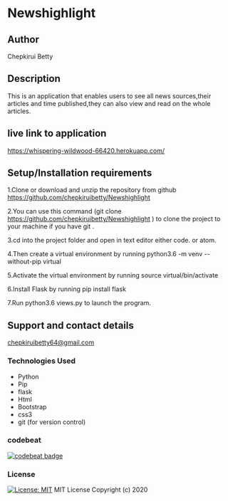 # Newshighlight

## Author

 Chepkirui Betty

## Description
This is an application that enables users to see all news sources,their articles and time published,they can also view and read on the whole articles.


## live link to application

https://whispering-wildwood-66420.herokuapp.com/

## Setup/Installation requirements
1.Clone or download and unzip the repository from github https://github.com/chepkiruibetty/Newshighlight

2.You can use this command (git clone https://github.com/chepkiruibetty/Newshighlight ) to clone the project to your machine if you have git .

3.cd into the project folder and open in text editor either code. or atom.

4.Then create a virtual environment by running python3.6 -m venv --without-pip virtual

5.Activate the virtual environment by running source virtual/bin/activate

6.Install Flask by running pip install flask

7.Run  python3.6 views.py to launch the program.


## Support and contact details
chepkiruibetty64@gmail.com


### Technologies Used
* Python
* Pip
* flask
* Html
* Bootstrap
* css3
* git (for version control)

### codebeat

[![codebeat badge](https://codebeat.co/badges/0ca33b78-1cd7-49e6-a36e-e8076b9a8d53)](https://codebeat.co/projects/github-com-chepkiruibetty-newshighlight-betty-news)


### License

[![License: MIT](https://img.shields.io/badge/License-MIT-yellow.svg)](https://opensource.org/licenses/MIT)
MIT License
Copyright (c) 2020

